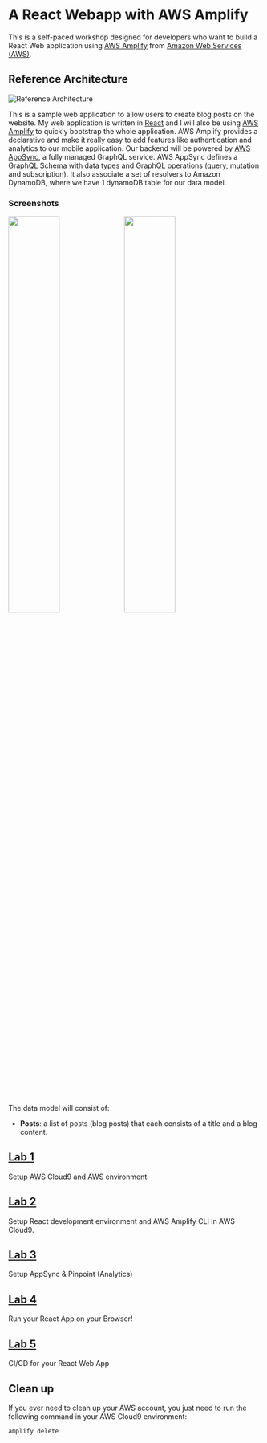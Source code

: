 # A React Webapp with AWS Amplify

This is a self-paced workshop designed for developers who want to build a React Web application using [AWS Amplify](https://aws-amplify.github.io/) from [Amazon Web Services (AWS)](https://aws.amazon.com/).

## Reference Architecture

![Reference Architecture](img/reference-architecture.png)

This is a sample web application to allow users to create blog posts on the website. My web application is written in [React](https://reactjs.org/) and I will also be using [AWS Amplify](https://aws-amplify.github.io/amplify-js/index.html) to quickly bootstrap the whole application. AWS Amplify provides a declarative and make it really easy to add features like authentication and analytics to our mobile application. Our backend will be powered by [AWS AppSync](https://aws.amazon.com/appsync/), a fully managed GraphQL service. AWS AppSync defines a GraphQL Schema with data types and GraphQL operations (query, mutation and subscription). It also associate a set of resolvers to Amazon DynamoDB, where we have 1 dynamoDB table for our data model.

### Screenshots

<p float="left">
  <img src="img/webapp-1.png" width="45%" />
  <img src="img/webapp-2.png" width="45%" />
</p>


The data model will consist of:
* **Posts**: a list of posts (blog posts) that each consists of a title and a blog content.

## [Lab 1](setup/)
Setup AWS Cloud9 and AWS environment.

## [Lab 2](amplifycli/)
Setup React development environment and AWS Amplify CLI in AWS Cloud9.

## [Lab 3](appsync/)
Setup AppSync & Pinpoint (Analytics)

## [Lab 4](app/)
Run your React App on your Browser!

## [Lab 5](cicd/)
CI/CD for your React Web App

## Clean up

If you ever need to clean up your AWS account, you just need to run the following command in your AWS Cloud9 environment:

```
amplify delete
```
